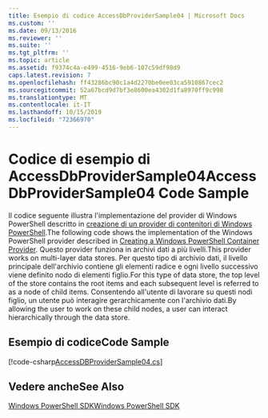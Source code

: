 ```yaml
---
title: Esempio di codice AccessDbProviderSample04 | Microsoft Docs
ms.custom: ''
ms.date: 09/13/2016
ms.reviewer: ''
ms.suite: ''
ms.tgt_pltfrm: ''
ms.topic: article
ms.assetid: f9374c4a-e499-4516-9eb6-107c59df98d9
caps.latest.revision: 7
ms.openlocfilehash: ff43286bc90c1a4d2270be0ee03ca5910867cec2
ms.sourcegitcommit: 52a67bcd9d7bf3e8600ea4302d1fa8970ff9c998
ms.translationtype: MT
ms.contentlocale: it-IT
ms.lasthandoff: 10/15/2019
ms.locfileid: "72366970"
---
```

# <a name="accessdbprovidersample04-code-sample"></a><span data-ttu-id="a3ffa-102">Codice di esempio di AccessDbProviderSample04</span><span class="sxs-lookup"><span data-stu-id="a3ffa-102">AccessDbProviderSample04 Code Sample</span></span>

<span data-ttu-id="a3ffa-103">Il codice seguente illustra l'implementazione del provider di Windows PowerShell descritto in [creazione di un provider di contenitori di Windows PowerShell](./creating-a-windows-powershell-container-provider.md).</span><span class="sxs-lookup"><span data-stu-id="a3ffa-103">The following code shows the implementation of the Windows PowerShell provider described in [Creating a Windows PowerShell Container Provider](./creating-a-windows-powershell-container-provider.md).</span></span> <span data-ttu-id="a3ffa-104">Questo provider funziona in archivi dati a più livelli.</span><span class="sxs-lookup"><span data-stu-id="a3ffa-104">This provider works on multi-layer data stores.</span></span> <span data-ttu-id="a3ffa-105">Per questo tipo di archivio dati, il livello principale dell'archivio contiene gli elementi radice e ogni livello successivo viene definito nodo di elementi figlio.</span><span class="sxs-lookup"><span data-stu-id="a3ffa-105">For this type of data store, the top level of the store contains the root items and each subsequent level is referred to as a node of child items.</span></span> <span data-ttu-id="a3ffa-106">Consentendo all'utente di lavorare su questi nodi figlio, un utente può interagire gerarchicamente con l'archivio dati.</span><span class="sxs-lookup"><span data-stu-id="a3ffa-106">By allowing the user to work on these child nodes, a user can interact hierarchically through the data store.</span></span>

## <a name="code-sample"></a><span data-ttu-id="a3ffa-107">Esempio di codice</span><span class="sxs-lookup"><span data-stu-id="a3ffa-107">Code Sample</span></span>

[!code-csharp[AccessDBProviderSample04.cs](../../../../powershell-sdk-samples/SDK-2.0/csharp/AccessDBProviderSample04/AccessDBProviderSample04.cs#L11-L1635 "AccessDBProviderSample04.cs")]

## <a name="see-also"></a><span data-ttu-id="a3ffa-108">Vedere anche</span><span class="sxs-lookup"><span data-stu-id="a3ffa-108">See Also</span></span>

[<span data-ttu-id="a3ffa-109">Windows PowerShell SDK</span><span class="sxs-lookup"><span data-stu-id="a3ffa-109">Windows PowerShell SDK</span></span>](../windows-powershell-reference.md)
